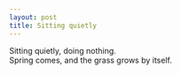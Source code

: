 ```yaml
---
layout: post
title: Sitting quietly
---
```


Sitting quietly, doing nothing. <br>
Spring comes, and the grass grows by itself.
